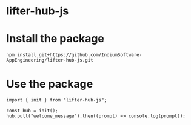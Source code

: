 # lifter-hub-js


# Install the package

```
npm install git+https://github.com/IndiumSoftware-AppEngineering/lifter-hub-js.git
```

# Use the package

```
import { init } from "lifter-hub-js";

const hub = init();
hub.pull("welcome_message").then((prompt) => console.log(prompt));

```